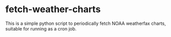 # fetch-weather-charts
This is a simple python script to periodically fetch NOAA weatherfax charts, suitable for running as a cron job.

